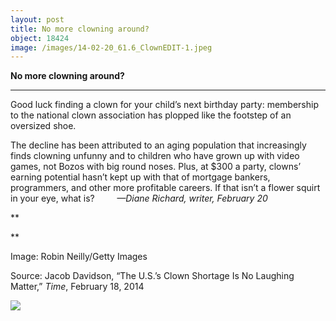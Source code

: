 ```yaml
---
layout: post
title: No more clowning around?
object: 18424
image: /images/14-02-20_61.6_ClownEDIT-1.jpeg
---
```

**No more clowning around?**

****

Good luck finding a clown for your child’s next birthday party: membership to the national clown association has plopped like the footstep of an oversized shoe.

The decline has been attributed to an aging population that increasingly finds clowning unfunny and to children who have grown up with video games, not Bozos with big round noses. Plus, at \$300 a party, clowns’ earning potential hasn’t kept up with that of mortgage bankers, programmers, and other more profitable careers. If that isn’t a flower squirt in your eye, what is?         *—Diane Richard, writer, February 20*

**

**

Image: Robin Neilly/Getty Images

Source: Jacob Davidson, “The U.S.’s Clown Shortage Is No Laughing Matter,” *Time*, February 18, 2014

![]({{siteurl.base}}/images/14-02-20_61.6_ClownEDIT-1.jpeg)
